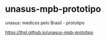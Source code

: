 # unasus-mpb-prototipo
unasus: medicos pelo Brasil - prototipo

https://thsl.github.io/unasus-mpb-prototipo

